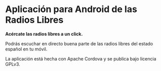 # Aplicación para Android de las Radios Libres

**Acércate las radios libres a un click.**

Podrás escuchar en directo buena parte de las radios libres del estado español en tu móvil.

La aplicación está hecha con Apache Cordova y se publica bajo licencia GPLv3.
